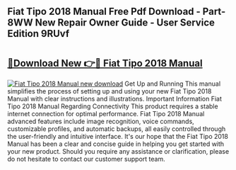 ## Fiat Tipo 2018 Manual Free Pdf Download - Part-8WW New Repair Owner Guide - User Service Edition 9RUvf

# <h2><a href="http://cf12913.oget.top/?id=Fiat+Tipo+2018+Manual">🔗Download New 👉🔴 Fiat Tipo 2018 Manual</a></h2>

[![Fiat Tipo 2018 Manual new download](https://i.imgur.com/5g1atiW.png)](http://cf12913.oget.top/?id=Fiat+Tipo+2018+Manual)
Get Up and Running This manual simplifies the process of setting up and using your new Fiat Tipo 2018 Manual with clear instructions and illustrations. Important Information Fiat Tipo 2018 Manual Regarding Connectivity This product requires a stable internet connection for optimal performance. Fiat Tipo 2018 Manual advanced features include image recognition, voice commands, customizable profiles, and automatic backups, all easily controlled through the user-friendly and intuitive interface. It's our hope that the Fiat Tipo 2018 Manual has been a clear and concise guide in helping you get started with your new product. Should you require any assistance or clarification, please do not hesitate to contact our customer support team.
